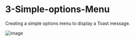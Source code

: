 # 3-Simple-options-Menu
Creating a simple options menu to display a Toast message.

![image](https://user-images.githubusercontent.com/122344020/234067054-babdb572-db06-4f9a-9572-c13030632fd4.png)
